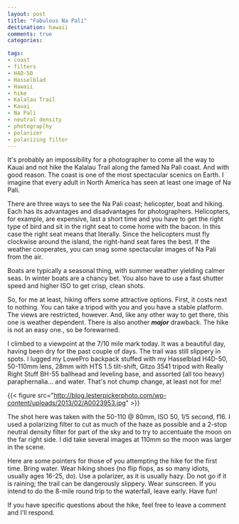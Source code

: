 ```yaml
---
layout: post
title: "Fabulous Na Pali"
destination: hawaii
comments: true
categories:

tags:
- coast
- filters
- H4D-50
- Hasselblad
- Hawaii
- hike
- Kalalau Trail
- Kauai
- Na Pali
- neutral density
- photograp[hy
- polarizer
- polarizing filter
---
```

It's probably an impossibility for a photographer to come all the way to Kauai and not hike the Kalalau Trail along the famed Na Pali coast. And with good reason. The coast is one of the most spectacular scenics on Earth. I imagine that every adult in North America has seen at least one image of Na Pali.

There are three ways to see the Na Pali coast; helicopter, boat and hiking. Each has its advantages and disadvantages for photographers. Helicopters, for example, are expensive, last a short time and you have to get the right type of bird and sit in the right seat to come home with the bacon. In this case the right seat means that literally. Since the helicopters must fly clockwise around the island, the right-hand seat fares the best. If the weather cooperates, you can snag some spectacular images of Na Pali from the air.

Boats are typically a seasonal thing, with summer weather yielding calmer seas. In winter boats are a chancy bet. You also have to use a fast shutter speed and higher ISO to get crisp, clean shots.

So, for me at least, hiking offers some attractive options. First, it costs next to nothing. You can take a tripod with you and you have a stable platform. The views are restricted, however. And, like any other way to get there, this one is weather dependent. There is also another <em><strong>major</strong></em> drawback. The hike is not an easy one., so be forewarned.

I climbed to a viewpoint at the 7/10 mile mark today. It was a beautiful day, having been dry for the past couple of days. The trail was still slippery in spots. I lugged my LowePro backpack stuffed with my Hasselblad H4D-50, 50-110mm lens, 28mm with HTS 1.5 tilt-shift, Gitzo 3541 tripod with Really Right Stuff BH-55 ballhead and leveling base, and assorted (all too heavy) paraphernalia... and water. That's not chump change, at least not for me!

{{< figure src="http://blog.lesterpickerphoto.com/wp-content/uploads/2013/02/A0023953.jpg" >}}

The shot here was taken with the 50-110 @ 80mm, ISO 50, 1/5 second, f16. I used a polarizing filter to cut as much of the haze as possible and a 2-stop neutral density filter for part of the sky and to try to accentuate the moon on the far right side. I did take several images at 110mm so the moon was larger in the scene.

Here are some pointers for those of you attempting the hike for the first time. Bring water. Wear hiking shoes (no flip flops, as so many idiots, usually ages 16-25, do). Use a polarizer, as it is usually hazy. Do not go if it is raining; the trail can be dangerously slippery. Wear sunscreen. If you intend to do the 8-mile round trip to the waterfall, leave early. Have fun!

If you have specific questions about the hike, feel free to leave a comment and I'll respond.
 